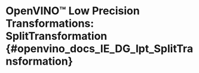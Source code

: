 # OpenVINO™ Low Precision Transformations: SplitTransformation {#openvino_docs_IE_DG_lpt_SplitTransformation}
